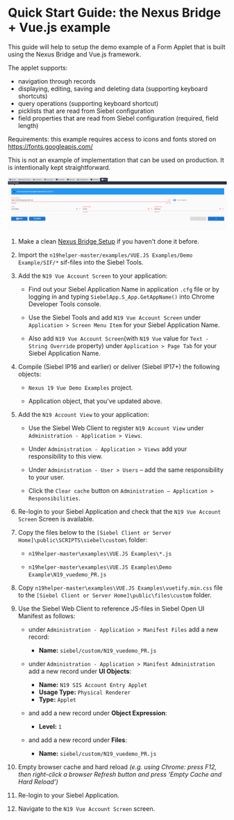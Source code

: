 # Quick Start Guide: the Nexus Bridge + Vue.js example

This guide will help to setup the demo example of a Form Applet that is built using the Nexus Bridge and Vue.js framework.

The applet supports:
* navigation through records
* displaying, editing, saving and deleting data (supporting keyboard shortcuts)
* query operations (supporting keyboard shortcut)
* picklists that are read from Siebel configuration
* field properties that are read from Siebel configuration (required, field length)

Requirements: this example requires access to icons and fonts stored on https://fonts.googleapis.com/

This is not an example of implementation that can be used on production. It is intentionally kept straightforward.

 ![result](demo_vuejs.png)
 
1. Make a clean [Nexus Bridge Setup](/../../wiki/Setup-Nexus-Bridge) if you haven't done it before.

1. Import the `n19helper-master/examples/VUE.JS Examples/Demo Example/SIF/*` sif-files into the Siebel Tools.

1. Add the `N19 Vue Account Screen` to your application:
      * Find out your Siebel Application Name in application `.cfg` file or by logging in and typing `SiebelApp.S_App.GetAppName()` into Chrome Developer Tools console.
      
      * Use the Siebel Tools and add `N19 Vue Account Screen` under `Application > Screen Menu Item` for your Siebel Application Name.
      
      * Also add `N19 Vue Account Screen`(with `N19 Vue` value for `Text - String Override` property) under `Application > Page Tab` for your Siebel Application Name.
      
1. Compile (Siebel IP16 and earlier) or deliver (Siebel IP17+) the following objects:

    * `Nexus 19 Vue Demo Examples` project.
    
    * Application object, that you've updated above.
    
1. Add the `N19 Account View` to your application:

      * Use the Siebel Web Client to register `N19 Account View` under `Administration - Application > Views`.
      
      * Under `Administration - Application > Views` add your responsibility to this view.
      
      * Under `Administration - User > Users` – add the same responsibility to your user.
      
      * Click the `Clear cache` button on `Administration – Application > Responsibilities`.

1. Re-login to your Siebel Application and check that the `N19 Vue Account Screen` Screen is available.

1. Copy the files below to the `[Siebel Client or Server Home]\public\SCRIPTS\siebel\custom\` folder:

    * `n19helper-master\examples\VUE.JS Examples\*.js`
    
    * `n19helper-master\examples\VUE.JS Examples\Demo Example\N19_vuedemo_PR.js`
    
1. Copy `n19helper-master\examples\VUE.JS Examples\vuetify.min.css` file to the `[Siebel Client or Server Home]\public\files\custom` folder.

1. Use the Siebel Web Client to reference JS-files in Siebel Open UI Manifest as follows:

	* under `Administration - Application > Manifest Files` add a new record: 
		* **Name:** `siebel/custom/N19_vuedemo_PR.js`

	* under `Administration - Application > Manifest Administration` add a new record under **UI Objects**: 
		* **Name:** `N19 SIS Account Entry Applet`
		* **Usage Type:** `Physical Renderer`
		* **Type:** `Applet`

	* and add a new record under **Object Expression**:
		* **Level:** `1`

	* and add a new record under **Files**:
		* **Name:** `siebel/custom/N19_vuedemo_PR.js`
    
1. Empty browser cache and hard reload *(e.g. using Chrome: press F12, then right-click a browser Refresh button and press ‘Empty Cache and Hard Reload’)*

1. Re-login to your Siebel Application.

1. Navigate to the `N19 Vue Account Screen` screen.
